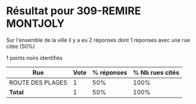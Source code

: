 # Résultat pour 309-REMIRE MONTJOLY

Sur l'ensemble de la ville il y a eu 2 réponses dont 1 réponses avec une rue citée (50%)

1 points noirs identifiés

| Rue | Vote | % réponses | % Nb rues cités|
|-----|------|------------|----------------|
| ROUTE DES PLAGES | 1 | 50% | 100%|
| **Total** | 1 | 50% | 100%|
